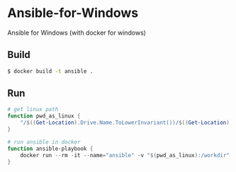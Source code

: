 # Ansible-for-Windows
Ansible for Windows (with docker for windows)

## Build

```bash
$ docker build -t ansible .
```

## Run

```ps1
# get linux path
function pwd_as_linux {
    "/$((Get-Location).Drive.Name.ToLowerInvariant())/$((Get-Location).Path.Replace('\', '/').Substring(3))"
}

# run ansible in docker
function ansible-playbook {
    docker run --rm -it --name="ansible" -v "$(pwd_as_linux):/workdir" ansible ansible-playbook (Split-Path $Args[0] -Leaf)
}
```
